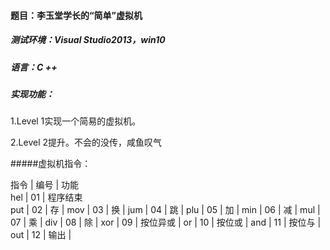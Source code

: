 #### 题目：李玉堂学长的“简单”虚拟机

##### 测试环境：Visual Studio2013，win10

##### 语言：C ++

##### 实现功能：

1.Level 1实现一个简易的虚拟机。

2.Level 2提升。不会的没传，咸鱼叹气

#####虚拟机指令：

指令   | 编号 | 功能           
hel    | 01   | 程序结束       
put  | 02   | 存 |
mov    | 03   | 换 |
jum    | 04   | 跳  |
plu     | 05   | 加 |
min    | 06   | 减 |
mul     | 07   | 乘 |
div    | 08   | 除 | 
xor     | 09   | 按位异或 |
or    | 10   | 按位或  |
and   | 11   | 按位与 |
out  | 12   | 输出   |
